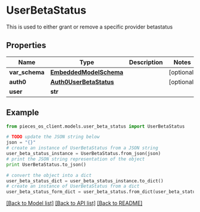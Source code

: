 # UserBetaStatus

This is used to either grant or remove a specific provider betastatus

## Properties
Name | Type | Description | Notes
------------ | ------------- | ------------- | -------------
**var_schema** | [**EmbeddedModelSchema**](EmbeddedModelSchema.md) |  | [optional] 
**auth0** | [**Auth0UserBetaStatus**](Auth0UserBetaStatus.md) |  | [optional] 
**user** | **str** |  | 

## Example

```python
from pieces_os_client.models.user_beta_status import UserBetaStatus

# TODO update the JSON string below
json = "{}"
# create an instance of UserBetaStatus from a JSON string
user_beta_status_instance = UserBetaStatus.from_json(json)
# print the JSON string representation of the object
print UserBetaStatus.to_json()

# convert the object into a dict
user_beta_status_dict = user_beta_status_instance.to_dict()
# create an instance of UserBetaStatus from a dict
user_beta_status_form_dict = user_beta_status.from_dict(user_beta_status_dict)
```
[[Back to Model list]](../README.md#documentation-for-models) [[Back to API list]](../README.md#documentation-for-api-endpoints) [[Back to README]](../README.md)


